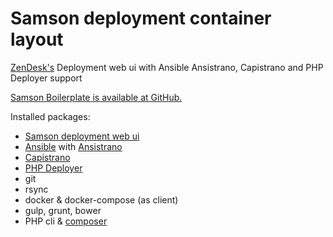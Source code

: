 # Samson deployment container layout

[ZenDesk's](https://www.zendesk.com/) Deployment web ui with Ansible Ansistrano, Capistrano and PHP Deployer support

[Samson Boilerplate is available at GitHub.](https://github.com/webdevops/samson-deployment)

Installed packages:
* [Samson deployment web ui](https://github.com/zendesk/samson)
* [Ansible](https://www.ansible.com/) with [Ansistrano](https://github.com/ansistrano)
* [Capistrano](http://capistranorb.com/)
* [PHP Deployer](http://deployer.org/)
* git
* rsync
* docker & docker-compose (as client)
* gulp, grunt, bower
* PHP cli & [composer](https://getcomposer.org/)
